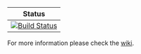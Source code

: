 | **Status** |
|---|
| [![Build Status](https://travis-ci.org/Thomas1995/WorldCube.svg?branch=master)](https://travis-ci.org/Thomas1995/WorldCube) |

For more information please check the [wiki](https://github.com/Thomas1995/WorldCube/wiki).
